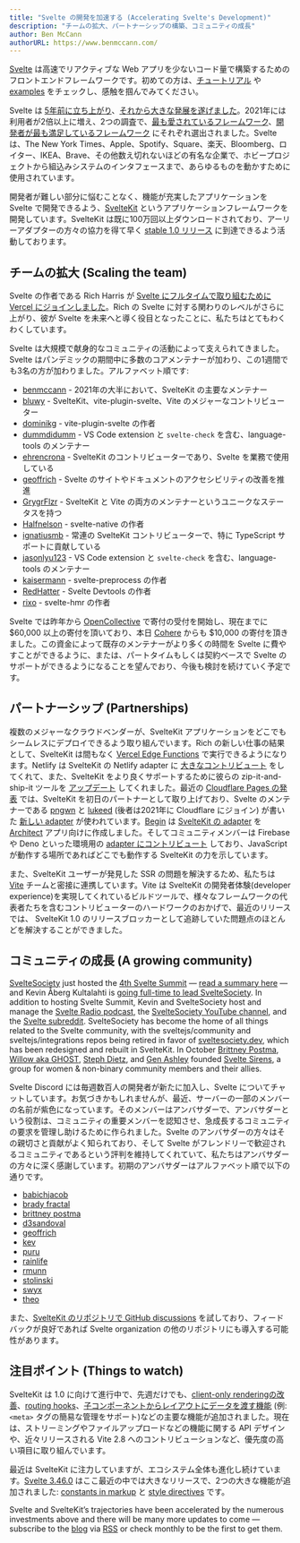 ```yaml
---
title: "Svelte の開発を加速する (Accelerating Svelte's Development)"
description: "チームの拡大、パートナーシップの構築、コミュニティの成長"
author: Ben McCann
authorURL: https://www.benmccann.com/
---
```


[Svelte](/) は高速でリアクティブな Web アプリを少ないコード量で構築するためのフロントエンドフレームワークです。初めての方は、[チュートリアル](/tutorial) や [examples](/examples) をチェックし、感触を掴んでみてください。

Svelte は [5年前に立ち上がり](https://news.ycombinator.com/item?id=13069841)、[それから大きな発展を遂げました](https://www.youtube.com/watch?v=YeY5M29-WcY)。2021年には利用者が2倍以上に増え、2つの調査で、[最も愛されているフレームワーク](https://insights.stackoverflow.com/survey/2021#section-most-loved-dreaded-and-wanted-web-frameworks)、[開発者が最も満足しているフレームワーク](https://2020.stateofjs.com/en-US/technologies/front-end-frameworks/) にそれぞれ選出されました。Svelte は、The New York Times、Apple、Spotify、Square、楽天、Bloomberg、ロイター、IKEA、Brave、その他数え切れないほどの有名な企業で、ホビープロジェクトから組込みシステムのインタフェースまで、あらゆるものを動かすために使用されています。

開発者が難しい部分に悩むことなく、機能が充実したアプリケーションを Svelte で開発できるよう、[SvelteKit](https://kit.svelte.jp/) というアプリケーションフレームワークを開発しています。SvelteKit は既に100万回以上ダウンロードされており、アーリーアダプターの方々の協力を得て早く [stable 1.0 リリース](https://github.com/sveltejs/kit/issues?q=is%3Aopen+is%3Aissue+milestone%3A1.0) に到達できるよう活動しております。

## チームの拡大 (Scaling the team)

Svelte の作者である Rich Harris が [Svelte にフルタイムで取り組むために Vercel にジョインしました](https://vercel.com/blog/vercel-welcomes-rich-harris-creator-of-svelte)。Rich の Svelte に対する関わりのレベルがさらに上がり、彼が Svelte を未来へと導く役目となったことに、私たちはとてもわくわくしています。

Svelte は大規模で献身的なコミュニティの活動によって支えられてきました。Svelte はパンデミックの期間中に多数のコアメンテナーが加わり、この1週間でも3名の方が加わりました。アルファベット順です:

- [benmccann](https://github.com/benmccann) - 2021年の大半において、SvelteKit の主要なメンテナー
- [bluwy](https://github.com/bluwy) - SvelteKit、vite-plugin-svelte、Vite のメジャーなコントリビューター
- [dominikg](https://github.com/dominikg) - vite-plugin-svelte の作者
- [dummdidumm](https://github.com/dummdidumm) - VS Code extension と `svelte-check` を含む、language-tools のメンテナー
- [ehrencrona](https://github.com/ehrencrona) - SvelteKit のコントリビューターであり、Svelte を業務で使用している
- [geoffrich](https://github.com/geoffrich) - Svelte のサイトやドキュメントのアクセシビリティの改善を推進
- [GrygrFlzr](https://github.com/GrygrFlzr) - SvelteKit と Vite の両方のメンテナーというユニークなステータスを持つ
- [Halfnelson](https://github.com/Halfnelson) - svelte-native の作者
- [ignatiusmb](https://github.com/ignatiusmb) - 常連の SvelteKit コントリビューターで、特に TypeScript サポートに貢献している
- [jasonlyu123](https://github.com/jasonlyu123) - VS Code extension と `svelte-check` を含む、language-tools のメンテナー
- [kaisermann](https://github.com/kaisermann) - svelte-preprocess の作者
- [RedHatter](https://github.com/RedHatter) - Svelte Devtools の作者
- [rixo](https://github.com/rixo) - svelte-hmr の作者

Svelte では昨年から [OpenCollective](https://opencollective.com/svelte) で寄付の受付を開始し、現在までに $60,000 以上の寄付を頂いており、本日 [Cohere](https://cohere.ai/) からも $10,000 の寄付を頂きました。この資金によって既存のメンテナーがより多くの時間を Svelte に費やすことができるように、または、パートタイムもしくは契約ベースで Svelte のサポートができるようになることを望んでおり、今後も検討を続けていく予定です。

## パートナーシップ (Partnerships)

複数のメジャーなクラウドベンダーが、SvelteKit アプリケーションをどこでもシームレスにデプロイできるよう取り組んでいます。Rich の新しい仕事の結果として、SvelteKit は間もなく [Vercel Edge Functions](https://vercel.com/features/edge-functions) で実行できるようになります。Netlify は SvelteKit の Netlify adapter に [大きなコントリビュート](https://github.com/sveltejs/kit/pull/2113) をしてくれて、また、SvelteKit をより良くサポートするために彼らの zip-it-and-ship-it ツールを [アップデート](https://github.com/dependents/node-precinct/pull/88) してくれました。最近の [Cloudflare Pages の発表](https://blog.cloudflare.com/cloudflare-pages-goes-full-stack/) では、SvelteKit を初日のパートナーとして取り上げており、Svelte のメンテナーである [pngwn](https://bsky.app/profile/pngwn.at) と [lukeed](https://bsky.app/profile/lukeed.bsky.social) (後者は2021年に Cloudflare にジョイン) が書いた [新しい adapter](https://github.com/sveltejs/kit/tree/master/packages/adapter-cloudflare) が使われています。[Begin](https://begin.com) は [SvelteKit の adapter](https://github.com/architect/sveltekit-adapter) を [Architect](https://arc.codes) アプリ向けに作成しました。そしてコミュニティメンバーは Firebase や Deno といった環境用の [adapter にコントリビュート](https://sveltesociety.dev/packages?category=sveltekit-adapters) しており、JavaScript が動作する場所であればどこでも動作する SvelteKit の力を示しています。

また、SvelteKit ユーザーが発見した SSR の問題を解決するため、私たちは [Vite](https://vitejs.dev) チームと密接に連携しています。Vite は SvelteKit 
の開発者体験(developer experience)を実現してくれているビルドツールで、様々なフレームワークの代表者たちを含むコントリビューターのハードワークのおかげで、最近のリリースでは、 SvelteKit 1.0 のリリースブロッカーとして追跡していた問題点のほとんどを解決することができました。

## コミュニティの成長 (A growing community)

[SvelteSociety](https://sveltesociety.dev/) just hosted the [4th Svelte Summit](https://sveltesummit.com/) — [read a summary here](/blog/whats-new-in-svelte-december-2021#What-happened-at-Svelte-Summit) — and Kevin Åberg Kultalahti is [going full-time to lead SvelteSociety](https://twitter.com/kevmodrome/status/1463151477174714373). In addition to hosting Svelte Summit, Kevin and SvelteSociety host and manage the [Svelte Radio podcast](https://www.svelteradio.com/), the [SvelteSociety YouTube channel](https://www.youtube.com/SvelteSociety), and the [Svelte subreddit](https://www.reddit.com/r/sveltejs). SvelteSociety has become the home of all things related to the Svelte community, with the sveltejs/community and sveltejs/integrations repos being retired in favor of [sveltesociety.dev](https://sveltesociety.dev/), which has been redesigned and rebuilt in SvelteKit. In October [Brittney Postma](https://github.com/brittneypostma), [Willow aka GHOST](https://ghostdev.xyz), [Steph Dietz](https://github.com/StephDietz), and [Gen Ashley](https://github.com/coderinheels) founded [Svelte Sirens](https://sveltesirens.dev/), a group for women & non-binary community members and their allies.

Svelte Discord には毎週数百人の開発者が新たに加入し、Svelte についてチャットしています。お気づきかもしれませんが、最近、サーバーの一部のメンバーの名前が紫色になっています。そのメンバーはアンバサダーで、アンバサダーという役割は、コミュニティの重要メンバーを認知させ、急成長するコミュニティの要求を管理し助けるために作られました。Svelte のアンバサダーの方々はその親切さと貢献がよく知られており、そして Svelte がフレンドリーで歓迎されるコミュニティであるという評判を維持してくれていて、私たちはアンバサダーの方々に深く感謝しています。初期のアンバサダーはアルファベット順で以下の通りです。

- [babichjacob](https://github.com/babichjacob)
- [brady fractal](https://github.com/FractalHQ)
- [brittney postma](https://github.com/brittneypostma)
- [d3sandoval](https://github.com/d3sandoval)
- [geoffrich](https://github.com/geoffrich)
- [kev](https://github.com/kevmodrome)
- [puru](https://github.com/PuruVJ)
- [rainlife](https://github.com/stephane-vanraes)
- [rmunn](https://github.com/rmunn)
- [stolinski](https://github.com/stolinski)
- [swyx](https://github.com/sw-yx)
- [theo](https://github.com/theo-steiner)

また、[SvelteKit のリポジトリで GitHub discussions](https://github.com/sveltejs/kit/discussions) を試しており、フィードバックが良好であれば Svelte organization の他のリポジトリにも導入する可能性があります。

## 注目ポイント (Things to watch)

SvelteKit は 1.0 に向けて進行中で、先週だけでも、[client-only renderingの改善](https://github.com/sveltejs/kit/pull/2804)、[routing hooks](https://github.com/sveltejs/kit/pull/3293)、[子コンポーネントからレイアウトにデータを渡す機能](https://github.com/sveltejs/kit/pull/3252) (例: `<meta>` タグの簡易な管理をサポート)などの主要な機能が追加されました。現在は、ストリーミングやファイルアップロードなどの機能に関する API デザインや、近々リリースされる Vite 2.8 へのコントリビューションなど、優先度の高い項目に取り組んでいます。

最近は SvelteKit に注力していますが、エコシステム全体も進化し続けています。[Svelte 3.46.0](https://github.com/sveltejs/svelte/blob/master/CHANGELOG.md#3460) はここ最近の中では大きなリリースで、2つの大きな機能が追加されました: [constants in markup](https://github.com/sveltejs/rfcs/blob/master/text/0007-markup-constants.md) と [style directives](https://github.com/sveltejs/rfcs/blob/master/text/0008-style-directives.md) です。

Svelte and SvelteKit’s trajectories have been accelerated by the numerous investments above and there will be many more updates to come — subscribe to the [blog](/blog) via [RSS](/blog/rss.xml) or check monthly to be the first to get them.
